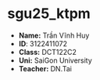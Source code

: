 # sgu25_ktpm

- **Name:** Trần Vĩnh Huy
- **ID**: 3122411072
- **Class:** DCT122C2
- **Uni:** SaiGon University
- **Teacher:** DN.Tai
